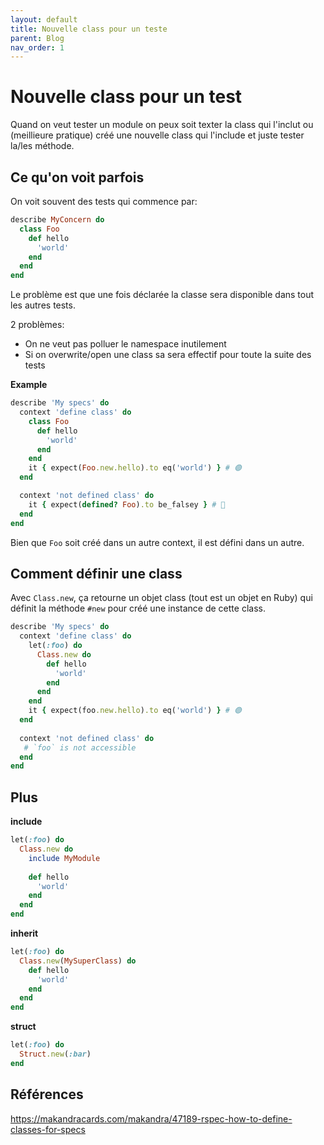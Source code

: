 ```yaml
---
layout: default
title: Nouvelle class pour un teste
parent: Blog
nav_order: 1
---
```


# Nouvelle class pour un test

Quand on veut tester un module on peux soit texter la class qui l'inclut ou (meillieure pratique) créé une nouvelle class qui l'include et juste tester la/les méthode.

## Ce qu'on voit parfois

On voit souvent des tests qui commence par:

```ruby
describe MyConcern do
  class Foo
    def hello
      'world'
    end
  end
end
```

Le problème est que une fois déclarée la classe sera disponible dans tout les autres tests.

2 problèmes:

* On ne veut pas polluer le namespace inutilement
* Si on overwrite/open une class sa sera effectif pour toute la suite des tests

**Example**

```ruby
describe 'My specs' do
  context 'define class' do
    class Foo
      def hello
        'world'
      end
    end
    it { expect(Foo.new.hello).to eq('world') } # 🟢
  end

  context 'not defined class' do
    it { expect(defined? Foo).to be_falsey } # 🔴
  end
end
```

Bien que `Foo` soit créé dans un autre context, il est défini dans un autre.

## Comment définir une class

Avec `Class.new`, ça retourne un objet class (tout est un objet en Ruby) qui définit la méthode `#new` pour créé une instance de cette class.

```ruby
describe 'My specs' do
  context 'define class' do
    let(:foo) do
      Class.new do
        def hello
          'world'
        end
      end
    end
    it { expect(foo.new.hello).to eq('world') } # 🟢
  end
  
  context 'not defined class' do
   # `foo` is not accessible
  end
end
```

## Plus

**include**

```ruby
let(:foo) do
  Class.new do
    include MyModule
    
    def hello
      'world'
    end
  end
end
```

**inherit**

```ruby
let(:foo) do
  Class.new(MySuperClass) do    
    def hello
      'world'
    end
  end
end
```

**struct**

```ruby
let(:foo) do
  Struct.new(:bar)
end
```

## Références

https://makandracards.com/makandra/47189-rspec-how-to-define-classes-for-specs
